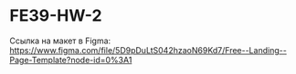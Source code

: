 # FE39-HW-2
Ссылка на макет в Figma:
https://www.figma.com/file/5D9pDuLtS042hzaoN69Kd7/Free--Landing--Page-Template?node-id=0%3A1
